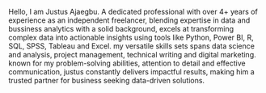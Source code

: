 Hello, I am Justus Ajaegbu.
A dedicated professional with over 4+ years of experience as an independent freelancer, blending expertise in data and bussiness analytics 
with a solid background, excels at transforming complex data into actionable insights using tools like Python, Power BI, R, SQL, SPSS, Tableau and Excel.
my versatile skills sets spans data science and analysis, project management, technical writing and digital marketing.
known for my problem-solving abilities, attention to detail and effective communication, justus constantly delivers impactful results, making him a trusted partner for business seeking data-driven solutions. 

